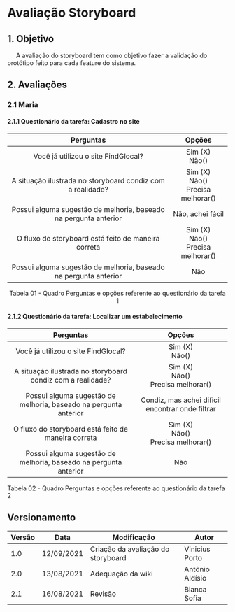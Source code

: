 # Avaliação Storyboard

## 1. Objetivo
<p style="text-indent: 20px; align = "justify">
A avaliação do storyboard tem como objetivo fazer a validação do protótipo feito para cada feature do sistema.
</p>

## 2. Avaliações

### 2.1 Maria

#### 2.1.1 Questionário da tarefa: Cadastro no site

<center>

|Perguntas |Opções | 
|:--:|:--:|
|Você já utilizou o site FindGlocal?|Sim (X) <br> Não() |
|A situação ilustrada no storyboard condiz com a realidade?| Sim (X) <br> Não() <br> Precisa melhorar()|
|Possui alguma sugestão de melhoria, baseado na pergunta anterior| Não, achei fácil|
|O fluxo do storyboard está feito de maneira correta| Sim (X)<br> Não() <br> Precisa melhorar()|
|Possui alguma sugestão de melhoria, baseado na pergunta anterior| Não|

<figcaption> Tabela 01 - Quadro Perguntas e opções referente ao questionário da tarefa 1 </figcaption>

</center>

#### 2.1.2  Questionário da tarefa: Localizar um estabelecimento

|Perguntas |Opções | 
|:--:|:--:|
|Você já utilizou o site FindGlocal?|Sim (X) <br> Não() |
|A situação ilustrada no storyboard condiz com a realidade?| Sim (X) <br> Não() <br> Precisa melhorar()|
|Possui alguma sugestão de melhoria, baseado na pergunta anterior| Condiz, mas achei dificil encontrar onde filtrar|
|O fluxo do storyboard está feito de maneira correta| Sim (X)<br> Não() <br> Precisa melhorar()|
|Possui alguma sugestão de melhoria, baseado na pergunta anterior| Não|

<figcaption> Tabela 02 - Quadro Perguntas e opções referente ao questionário da tarefa 2 </figcaption>

</center>

## Versionamento
<center>

| Versão | Data | Modificação | Autor |
|--|--|--|--|
| 1.0 |12/09/2021 | Criação da avaliação do storyboard | Vinicius Porto |
| 2.0 | 13/08/2021 | Adequação da wiki | Antônio Aldísio |
| 2.1 | 16/08/2021 | Revisão | Bianca Sofia |

</center>
